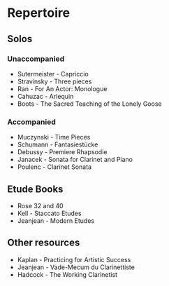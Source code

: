 # Repertoire
## Solos
### Unaccompanied
- Sutermeister - Capriccio
- Stravinsky - Three pieces
- Ran - For An Actor: Monologue
- Cahuzac - Arlequin
- Boots - The Sacred Teaching of the Lonely Goose
### Accompanied
- Muczynski - Time Pieces
- Schumann - Fantasiestücke
- Debussy - Premiere Rhapsodie
- Janacek - Sonata for Clarinet and Piano
- Poulenc - Clarinet Sonata
## Etude Books
- Rose 32 and 40
- Kell - Staccato Etudes
- Jeanjean - Modern Etudes
## Other resources
- Kaplan - Practicing for Artistic Success
- Jeanjean - Vade-Mecum du Clarinettiste
- Hadcock - The Working Clarinetist